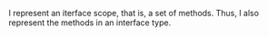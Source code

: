 I represent an iterface scope, that is, a set of methods.  Thus, I also represent the methods in an interface type.